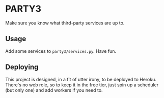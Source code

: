 PARTY3
======

Make sure you know what third-party services are up to.

Usage
-----

Add some services to `party3/services.py`. Have fun.

Deploying
---------

This project is designed, in a fit of utter irony, to be deployed to Heroku.
There's no web role, so to keep it in the free tier, just spin up a scheduler
(but only one) and add workers if you need to.
